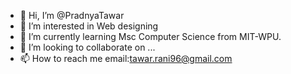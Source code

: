 - 👋 Hi, I’m @PradnyaTawar
- 👀 I’m interested in Web designing
- 🌱 I’m currently learning Msc Computer Science from MIT-WPU.
- 💞️ I’m looking to collaborate on ...
- 📫 How to reach me email:tawar.rani96@gmail.com 



<!---
PradnyaTawar/PradnyaTawar is a ✨ special ✨ repository because its `README.md` (this file) appears on your GitHub profile.
You can click the Preview link to take a look at your changes.
--->
